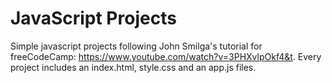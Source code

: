# JavaScript Projects
Simple javascript projects following John Smilga's tutorial for freeCodeCamp: https://www.youtube.com/watch?v=3PHXvlpOkf4&t.
Every project includes an index.html, style.css and an app.js files.
